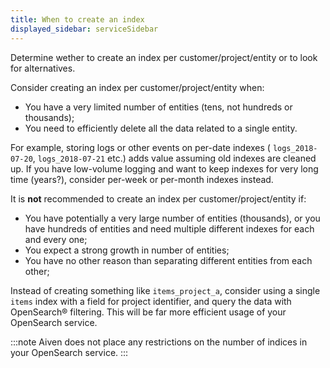 ```yaml
---
title: When to create an index
displayed_sidebar: serviceSidebar
---
```


Determine wether to create an index per customer/project/entity or to look for alternatives.

Consider creating an index per customer/project/entity when:

<!-- vale off -->
-   You have a very limited number of entities (tens, not hundreds or
    thousands);
-   You need to efficiently delete all the data related to a single entity.
<!-- vale on -->

For example, storing logs or other events on per-date indexes (
`logs_2018-07-20`, `logs_2018-07-21` etc.) adds value assuming old
indexes are cleaned up. If you have low-volume logging and want to keep
indexes for very long time (years?), consider per-week or per-month
indexes instead.

It is **not** recommended to create an index per customer/project/entity if:

-   You have potentially a very large number of entities (thousands), or
    you have hundreds of entities and need multiple different indexes
    for each and every one;
-   You expect a strong growth in number of entities;
-   You have no other reason than separating different entities from
    each other;

Instead of creating something like `items_project_a`, consider using a
single `items` index with a field for project identifier, and query the
data with OpenSearch® filtering. This will be far more efficient usage
of your OpenSearch service.

:::note
Aiven does not place any restrictions on the number of indices in your
OpenSearch service.
:::

